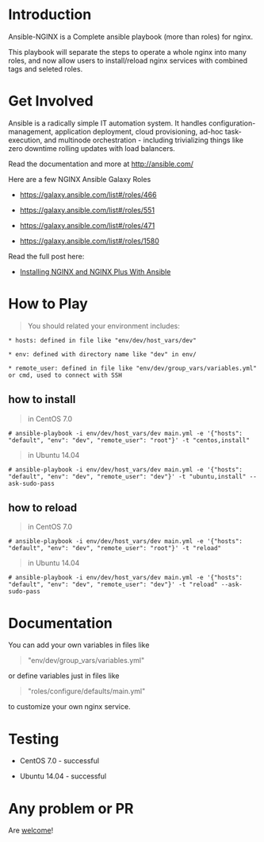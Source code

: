 Introduction
=======

 Ansible-NGINX is a Complete ansible playbook (more than roles) for nginx.

 This playbook will separate the steps to operate a whole nginx into many roles, and now allow users to install/reload nginx services with combined tags and seleted roles.




Get Involved
=======

Ansible is a radically simple IT automation system. It handles configuration-management, application deployment, cloud provisioning, ad-hoc task-execution, and multinode orchestration - including trivializing things like zero downtime rolling updates with load balancers.

Read the documentation and more at http://ansible.com/

Here are a few NGINX Ansible Galaxy Roles

* https://galaxy.ansible.com/list#/roles/466

* https://galaxy.ansible.com/list#/roles/551

* https://galaxy.ansible.com/list#/roles/471

* https://galaxy.ansible.com/list#/roles/1580

Read the full post here:

* [Installing NGINX and NGINX Plus With Ansible](https://www.nginx.com/blog/installing-nginx-nginx-plus-ansible/)




How to Play
=======

> You should related your environment includes:

	* hosts: defined in file like "env/dev/host_vars/dev"

	* env: defined with directory name like "dev" in env/

	* remote_user: defined in file like "env/dev/group_vars/variables.yml" or cmd, used to connect with SSH



how to install
-------


> in CentOS 7.0

	# ansible-playbook -i env/dev/host_vars/dev main.yml -e '{"hosts": "default", "env": "dev", "remote_user": "root"}' -t "centos,install"


> in Ubuntu 14.04

	# ansible-playbook -i env/dev/host_vars/dev main.yml -e '{"hosts": "default", "env": "dev", "remote_user": "dev"}' -t "ubuntu,install" --ask-sudo-pass



how to reload
-------

> in CentOS 7.0

	# ansible-playbook -i env/dev/host_vars/dev main.yml -e '{"hosts": "default", "env": "dev", "remote_user": "root"}' -t "reload"

> in Ubuntu 14.04

	# ansible-playbook -i env/dev/host_vars/dev main.yml -e '{"hosts": "default", "env": "dev", "remote_user": "dev"}' -t "reload" --ask-sudo-pass




Documentation
=======

You can add your own variables in files like

> "env/dev/group_vars/variables.yml"

or define variables just in files like

> "roles/configure/defaults/main.yml"

to customize your own nginx service.




Testing
=======

* CentOS 7.0     - successful

* Ubuntu 14.04   - successful




Any problem or PR
=======


Are [welcome](https://github.com/hongxiaolong/ansible-nginx/issues)!